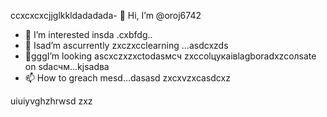 ccxcxcxcjjglkkldadadada- 👋 Hi, I’m @oroj6742
- 👀 I’m interested insda .cxbfdg..
- 🌱 Isad’m ascurrently zxczxcclearning ...asdcxzds
- 💞️gggI’m looking ascxczxzxctodasмсч zxccolцукаівlagboradxzcолsate on sdaсчм...kjsadва
- 📫 How to greach mesd...dasasd
zxcxvzxcasdcxz
<!---sad
oroj6742/oroj6742 is a ✨ special ✨ repository because its `README.md` (this file) appears on your GitHub profifbdle.
You can click the Preview link to take a ladsook at your changes.vdf
--->
uiuiyvghzhrwsd
zxz
